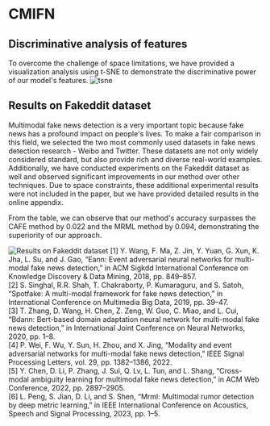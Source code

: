 # CMIFN

## Discriminative analysis of features
To overcome the challenge of space limitations, we have provided a visualization analysis using t-SNE to demonstrate the discriminative power of our model's features.
![tsne](https://github.com/12y3/CMIFNcode/assets/87634436/3b66a49d-eea9-4119-9b96-83b5f2bf1b64)


## Results on Fakeddit dataset
Multimodal fake news detection is a very important topic because fake news has a profound impact on people's lives. To make a fair comparison in this field, we selected the two most commonly used datasets in fake news detection research - Weibo and Twitter. These datasets are not only widely considered standard, but also provide rich and diverse real-world examples. Additionally, we have conducted experiments on the Fakeddit dataset as well and observed significant improvements in our method over other techniques. Due to space constraints, these additional experimental results were not included in the paper, but we have provided detailed results in the online appendix.

From the table, we can observe that our method's accuracy surpasses the CAFE method by 0.022 and the MRML method by 0.094, demonstrating the superiority of our approach.

![Results on Fakeddit dataset](https://github.com/12y3/CMIFNcode/assets/87634436/db39242b-f57d-46fe-a91f-579e1a394fbd)
[1] Y. Wang, F. Ma, Z. Jin, Y. Yuan, G. Xun, K. Jha, L. Su, and J. Gao, “Eann: Event adversarial neural networks for multi-modal fake news detection,” in ACM Sigkdd International Conference on Knowledge Discovery & Data Mining, 2018, pp. 849–857.   
[2] S. Singhal, R.R. Shah, T. Chakraborty, P. Kumaraguru, and S. Satoh, “Spotfake: A multi-modal framework for fake news detection,” in International Conference on Multimedia Big Data, 2019, pp. 39–47.  
[3] T. Zhang, D. Wang, H. Chen, Z. Zeng, W. Guo, C. Miao, and L. Cui, “Bdann: Bert-based domain adaptation neural network for multi-modal fake news detection,” in International Joint Conference on Neural Networks, 2020, pp. 1–8.  
[4] P. Wei, F. Wu, Y. Sun, H. Zhou, and X. Jing, “Modality and event adversarial networks for multi-modal fake news detection,” IEEE Signal Processing Letters, vol. 29, pp. 1382–1386, 2022.   
[5] Y. Chen, D. Li, P. Zhang, J. Sui, Q. Lv, L. Tun, and L. Shang, “Cross-modal ambiguity learning for multimodal fake news detection,” in ACM Web Conference, 2022, pp. 2897–2905.  
[6] L. Peng, S. Jian, D. Li, and S. Shen, “Mrml: Multimodal rumor detection by deep metric learning,” in IEEE International Conference on Acoustics, Speech and Signal Processing, 2023, pp. 1–5.  


